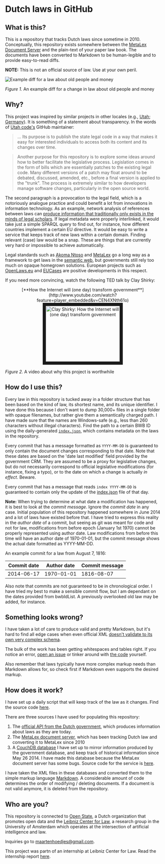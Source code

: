 Dutch laws in GitHub
====================

What is this?
-------------

This is a repository that tracks Dutch laws since sometime in 2010. Conceptually, this repository exists somewhere between the [MetaLex Document Server](http://doc.metalex.eu/) and the plain-text of your paper law book. The documents have been converted to Markdown to be human-legible and to provide easy-to-read diffs.

**NOTE:** This is not an official source of law. Use at your own peril.

![Example diff for a law about old people and money](http://s15.postimg.org/4d9rpp9nf/law_diff.png)

*Figure 1.* An example diff for a change in law about old people and money

Why?
----

This project was inspired by similar projects in other locales (e.g., [Utah](https://github.com/divegeek/utahcode); [Germany](http://www.wired.com/2012/08/bundestag/)). It is something of a statement about transparency. In the words of [Utah code's](https://github.com/divegeek/utahcode) GitHub maintainer:

>...  Its purpose is to publish the state legal code in a way that
makes it easy for interested individuals to access both its content
and its changes over time.

>Another purpose for this repository is to explore some ideas around
how to better facilitate the legislative process.  Legislation comes
in the form of bills which are essentially patches to the existing
legal code.  Many different versions of a patch may float around to be
debated, discussed, amended, etc., before a final version is applied
to the "trunk".  The process is extremely similar to how developers
manage software changes, particularly in the open source world.

The second paragraph is a provocation to the legal field, which is a notoriously analogue practice and could benefit a lot from innovations in information technology. As an example, network analysis of references between laws can [produce information that traditionally only exists in the minds of legal scholars](http://dl.acm.org/citation.cfm?id=1165505). If legal metadata were properly interlinked, it would take just a simple SPARQL query to find out, for instance, how different countries implement a certain EU directive. It would be easy to write a service that keeps track of new laws within a certain domain. Finding relevant (case) law would be a snap. These are things that are currently very hard or impossible to achieve automatically. 

Legal standards such as [Akoma Ntoso](http://www.akomantoso.org/) and [MetaLex](http://www.metalex.eu/) go a long way as a framework to get laws in the [semantic web](http://en.wikipedia.org/wiki/Semantic_web), but governments still rely too much on opaque homegrown solutions. European projects such as [OpenLaws.eu](http://www.openlaws.eu/) and [EUCases](http://www.eucases.eu/start/) are positive developments in this respect.

If you need more convincing, watch the following TED talk by Clay Shirky:

<center>
[**How the Internet will (one day) transform government**](http://www.youtube.com/watch?feature=player_embedded&v=CEN4XNth61o)<br /><a href="http://www.youtube.com/watch?feature=player_embedded&v=CEN4XNth61o
" target="_blank"><img src="https://img.youtube.com/vi/CEN4XNth61o/0.jpg" 
alt="Clay Shirky: How the Internet will (one day) transform government" width="240" height="180" border="10" /></a>
</center>

*Figure 2.* A video about why this project is worthwhile

How do I use this?
------------------

Every law in this repository is tucked away in a folder structure that has been based on the kind of law, its shortest name, and its unique identifier. I have done this because I don't want to dump 30,000+ files in a single folder with opaque filenames, but rather give them a semantically charged path. I have made sure that the names are Windows-safe (e.g., less than 260 characters without illegal characters). Find the path to a certain BWB ID using the daily-generated [`index.json`](index.json), which contains metadata on the laws in the repository.

Every commit that has a message formatted as `YYYY-MM-DD` is guaranteed to only contain the document changes corresponding to that date. Note that these dates are based on the 'date last modified' field provided by the  government CRM. They are assumed to be a proxy for legislative changes, but do not necessarily correspond to official legislative modifications (for instance, fixing a typo), or to the date on which a change is actually *in effect*. Beware.

Every commit that has a message that reads `index YYYY-MM-DD` is guaranteed to contain only the update of the [index.json](index.json) file of that day.

**Note:** When trying to determine at what date a modification has happened, it is best to look at the *commit message*. Ignore the *commit date* in any case. Initial population of this repository happened somewhere in June 2014 and a lot of laws have  existed before that. I have tried to express this reality in the *author date* of a commit, but seeing as git was meant for code and not for law, modifications from before epoch (January 1st 1970) cannot be properly represented using author date. Law modifications from before this time will have an author date of 1970-01-01, but the commit message shows the actual date formatted as YYYY-MM-DD.

An example commit for a law from August 7, 1816:

| Commit date | Author date | Commit message |
| ----------- | ----------- | -------------- |
| 2014-06-17  | 1970-01-01  | 1816-08-07     |

Also note that commits are not guaranteed to be in chronological order. I have tried my best to make a sensible commit flow, but I am dependant on the dates provided from bwbIdList. A previously overlooked old law may be added, for instance.

Something looks wrong?
------------------------------

I have taken a lot of care to produce valid and pretty Markdown, but it's hard to find all edge cases when even official XML [doesn't validate to its own very complex schema](http://wetten.overheid.nl/xml.php?regelingID=BWBR0001842).

The bulk of the work has been getting whitespaces and tables right. If you notice an error, [open an issue](https://github.com/statengeneraal/wettenbestand-markdown/issues) or tinker around with [the code](https://github.com/statengeneraal/tools-git-updater) yourself.

Also remember that laws typically have more complex markup needs than Markdown allows for, so check first if Markdown even supports the desired markup. 

How does it work?
-----------------

I have set up a daily script that will keep track of the law as it changes. Find the source code [here](https://github.com/statengeneraal/tools-scripts/tree/master/scripts). 

There are three sources I have used for populating this repository: 

1. The [official API from the Dutch government](https://data.overheid.nl/data/dataset/basis-wetten-bestand), which produces information about laws as they are today.
2. The [MetaLex document server](http://doc.metalex.eu/), which has been tracking Dutch law and converting it to MetaLex since 2010
3. A [CouchDB database](https://couchdb.apache.org/) I have set up to mirror information produced by the government database, and keep track of historical information since May 26 2014. I have made this database because the MetaLex document server has some bugs. Source code for the service is [here](https://github.com/statengeneraal/tools-laws-in-couchdb).  

I have taken the XML files in these databases and converted them to the simple markup language [Markdown](http://daringfireball.net/projects/markdown/). A considerable amount of code determines the order of modifying / deleting documents. If a document is not valid anymore, it is deleted from the repository.


Who are you?
------------

This repository is connected to [Open State](http://openstate.eu/), a Dutch organization that promotes open data and the [Leibniz Center for Law](http://www.leibnizcenter.org/), a research group in the University of Amsterdam which operates at the intersection of artificial intelligence and law.

Inquiries go to maartenhoedjes@gmail.com.

This project was partn of an internship at Leibniz Center for Law. Read the internship report [here](http://leibniz-internship-report.herokuapp.com/).
